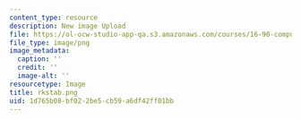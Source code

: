 ```yaml
---
content_type: resource
description: New image Upload
file: https://ol-ocw-studio-app-qa.s3.amazonaws.com/courses/16-90-computational-methods-in-aerospace-engineering-spring-2014/1d765b08bf022be5cb59a6df42ff01bb_rkstab.png
file_type: image/png
image_metadata:
  caption: ''
  credit: ''
  image-alt: ''
resourcetype: Image
title: rkstab.png
uid: 1d765b08-bf02-2be5-cb59-a6df42ff01bb
---
```

